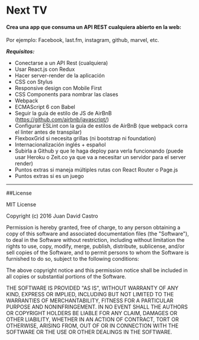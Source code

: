 # Next TV

#### **Crea una app que consuma un API REST cualquiera abierto en la web:**
Por ejemplo: Facebook, last.fm, instagram, github, marvel, etc.

***Requisitos:***

 - Conectarse a un API Rest (cualquiera)
 - Usar React.js con Redux
 -  Hacer server-render de la aplicación
 - CSS con Stylus
 - Responsive design con Mobile First
 - CSS Components para nombrar las clases
 - Webpack
 - ECMAScript 6 con Babel
 - Seguir la guía de estilo de JS de AirBnB (https://github.com/airbnb/javascript/)
 - Configurar ESLint con la guía de estilos de AirBnB (que webpack corra el linter antes de transpilar)
 - FlexboxGrid si necesita grillas (ni bootstrap ni foundation)
 - Internacionalización inglés + español
 - Subirla a Github y que le haga deploy para verla funcionando (puede usar Heroku o Zeit.co ya que va a necesitar un servidor para el server render)
 - Puntos extras si maneja múltiples rutas con React Router o Page.js
 - Puntos extras si es un juego

----------

##License

MIT License

Copyright (c) 2016 Juan David Castro

Permission is hereby granted, free of charge, to any person obtaining a copy
of this software and associated documentation files (the "Software"), to deal
in the Software without restriction, including without limitation the rights
to use, copy, modify, merge, publish, distribute, sublicense, and/or sell
copies of the Software, and to permit persons to whom the Software is
furnished to do so, subject to the following conditions:

The above copyright notice and this permission notice shall be included in all
copies or substantial portions of the Software.

THE SOFTWARE IS PROVIDED "AS IS", WITHOUT WARRANTY OF ANY KIND, EXPRESS OR
IMPLIED, INCLUDING BUT NOT LIMITED TO THE WARRANTIES OF MERCHANTABILITY,
FITNESS FOR A PARTICULAR PURPOSE AND NONINFRINGEMENT. IN NO EVENT SHALL THE
AUTHORS OR COPYRIGHT HOLDERS BE LIABLE FOR ANY CLAIM, DAMAGES OR OTHER
LIABILITY, WHETHER IN AN ACTION OF CONTRACT, TORT OR OTHERWISE, ARISING FROM,
OUT OF OR IN CONNECTION WITH THE SOFTWARE OR THE USE OR OTHER DEALINGS IN THE
SOFTWARE.
